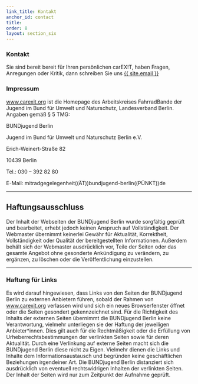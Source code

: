 ```yaml
---
link_title: Kontakt
anchor_id: contact
title: 
order: 8
layout: section_six
---
```


### Kontakt
Sie sind bereit bereit für Ihren persönlichen carEX!T, haben Fragen, Anregungen oder Kritik, dann schreiben Sie uns
<a href="mailto:{{ site.email }}">{{ site.email }}</a>

### Impressum
www.carexit.org ist die Homepage des Arbeitskreises FahrradBande der Jugend im Bund für Umwelt und Naturschutz, Landesverband Berlin. Angaben gemäß § 5 TMG:

BUNDjugend Berlin

Jugend im Bund für Umwelt und Naturschutz Berlin e.V.

Erich-Weinert-Straße 82

10439 Berlin

Tel.: 030 – 392 82 80

E-Mail: mitradgegelegenheit((ÄT))bundjugend-berlin((PÜNKT))de

***

## Haftungsausschluss
Der Inhalt der Webseiten der BUNDjugend Berlin wurde sorgfältig geprüft und bearbeitet, erhebt jedoch keinen Anspruch auf Vollständigkeit. Der Webmaster übernimmt keinerlei Gewähr für Aktualität, Korrektheit, Vollständigkeit oder Qualität der bereitgestellten Informationen. Außerdem behält sich der Webmaster ausdrücklich vor, Teile der Seiten oder das gesamte Angebot ohne gesonderte Ankündigung zu verändern, zu ergänzen, zu löschen oder die Veröffentlichung einzustellen.

***

### Haftung für Links
Es wird darauf hingewiesen, dass Links von den Seiten der BUNDjugend Berlin zu externen Anbietern führen, sobald der Rahmen von www.carexit.org verlassen wird und sich ein neues Browserfenster öffnet oder die Seiten gesondert gekennzeichnet sind. Für die Richtigkeit des Inhalts der externen Seiten übernimmt die BUNDjugend Berlin keine Verantwortung, vielmehr unterliegen sie der Haftung der jeweiligen Anbieter*innen. Dies gilt auch für die Rechtmäßigkeit oder die Erfüllung von Urheberrechtsbestimmungen der verlinkten Seiten sowie für deren Aktualität. Durch eine Verlinkung auf externe Seiten macht sich die BUNDjugend Berlin diese nicht zu Eigen. Vielmehr dienen die Links und Inhalte dem Informationsaustausch und begründen keine geschäftlichen Beziehungen irgendeiner Art. Die BUNDjugend Berlin distanziert sich ausdrücklich von eventuell rechtswidrigen Inhalten der verlinkten Seiten. Der Inhalt der Seiten wird nur zum Zeitpunkt der Aufnahme geprüft.
